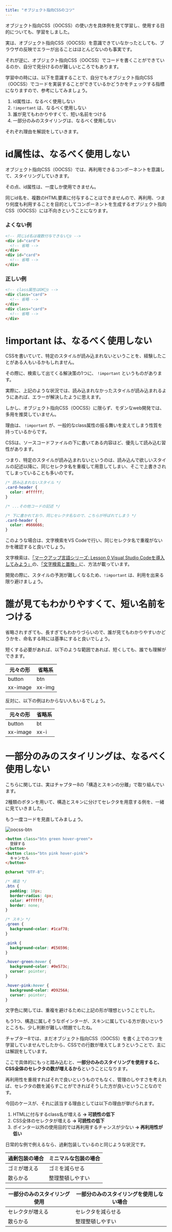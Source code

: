 ```yaml
---
title: "オブジェクト指向CSSのコツ"
---
```


オブジェクト指向CSS（OOCSS）の使い方を具体例を見て学習し、使用する目的についても、学習をしました。

実は、オブジェクト指向CSS（OOCSS）を意識できていなかったとしても、ブラウザの反映でエラーが出ることはほとんどないのも事実です。

それが逆に、オブジェクト指向CSS（OOCSS）でコードを書くことができているのか、自分で見分けるのが難しいところでもあります。

学習中の時には、以下を意識することで、自分でもオブジェクト指向CSS（OOCSS）でコードを実装することができているかどうかをチェックする指標になりますので、参考にしてみましょう。

1. id属性は、なるべく使用しない
2. `!important` は、なるべく使用しない
3. 誰が見てもわかりやすくて、短い名前をつける
4. 一部分のみのスタイリングは、なるべく使用しない

それぞれ理由を解説をしていきます。

# id属性は、なるべく使用しない

オブジェクト指向CSS（OOCSS）では、再利用できるコンポーネントを意識して、スタイリングしていきます。

その点、id属性は、一度しか使用できません。

同じid名を、複数のHTML要素に付与することはできませんので、再利用、つまり何度も利用することを目的としてコンポーネントを生成するオブジェクト指向CSS（OOCSS）には不向きということになります。

### よくない例

```html
<!-- 同じid名は複数付与できない🙅‍♀️ -->
<div id="card">
  <!-- 省略 -->
</div>
<div id="card">
  <!-- 省略 -->
</div>
```

### 正しい例

```html
<!-- class属性はOK🙆‍♀️ -->
<div class="card">
  <!-- 省略 -->
</div>
<div class="card">
  <!-- 省略 -->
</div>
```

# !important は、なるべく使用しない

CSSを書いていて、特定のスタイルが読み込まれないということを、経験したことがある人もいるかもしれません。

その際に、検索して出てくる解決策の1つに、 `!important` というものがあります。

実際に、上記のような状況では、読み込まれなかったスタイルが読み込まれるようにあれば、エラーが解決したように思えます。

しかし、オブジェクト指向CSS（OOCSS）に限らず、モダンなweb開発では、多用を推奨していません。

理由は、 `!important` が、一般的なclass属性の振る舞いを変えてしまう性質を持っているからです。

CSSは、ソースコードファイルの下に書いてある内容ほど、優先して読み込む習性があります。

つまり、特定のスタイルが読み込まれないというのは、読み込んで欲しいスタイルの記述以降に、同じセレクタ名を重複して用意してしまい、そこで上書きされてしまっていることも多いのです。

```css
/* 読み込まれないスタイル */
.card-header {
  color: #ffffff;
}

/* ...その他コードの記述 */

/* 下に書かれており、同じセレクタ名なので、こちらが呼ばれてしまう */
.card-header {
  color: #666666;
}
```

このような場合は、文字検索をVS Codeで行い、同じセレクタ名で重複がないかを確認すると良いでしょう。

文字検索は、[「マークアップ言語シリーズ: Lesson 0 Visual Studio Codeを導入してみよう」](https://zenn.dev/arisa_dev/books/markup-lesson0)の、[「文字検索と置換」](https://zenn.dev/arisa_dev/books/markup-lesson0/viewer/chapter4)に、方法が載っています。

開発の際に、スタイルの予測が難しくなるため、`!important` は、利用を出来る限り避けましょう。

# 誰が見てもわかりやすくて、短い名前をつける

省略されすぎても、長すぎてもわかりづらいので、誰が見てもわかりやすいかどうかを、命名する時には基準にすると良いでしょう。

短くする必要があれば、以下のような範囲であれば、短くしても、誰でも理解ができます。

| 元々の形 | 省略系 |
| ---- | ---- |
| button | btn |
| xx-image | xx-img |

反対に、以下の例はわからない人もいるでしょう。

| 元々の形 | 省略系 |
| ---- | ---- |
| button | bt |
| xx-image | xx-i |

# 一部分のみのスタイリングは、なるべく使用しない

こちらに関しては、実はチャプター8の「構造とスキンの分離」で取り組んでいます。

2種類のボタンを用いて、構造とスキンに分けてセレクタを用意する例を、一緒に見ていきました。

もう一度コードを見直してみましょう。

![oocss-btn](https://storage.googleapis.com/zenn-user-upload/kz0s1rps1x4yyymsistay6j1fjwc)

```html
<button class="btn green hover-green">
  登録する
</button>
<button class="btn pink hover-pink">
  キャンセル
</button>
```

```css
@charset "UTF-8";

/* 構造 */
.btn {
  padding: 10px;
  border-radius: 4px;
  color: #ffffff;
  border: none;
}

/* スキン */
.green {
  background-color: #1caf78;
}

.pink {
  background-color: #E56596;
}

.hover-green:hover {
  background-color: #0e573c;
  cursor: pointer;
}

.hover-pink:hover {
  background-color: #D9256A;
  cursor: pointer;
}
```

文字色に関しては、重複を避けるために上記の形が理想ということでした。

もう1つ、構造に属しそうなポインターが、スキンに属している方が良いというところも、少し判断が難しい問題でしたね。

チャプター8では、まだオブジェクト指向CSS（OOCSS）を書く上でのコツを学習していませんでしたから、CSSでの行数が増えてしまうということで、主には解説をしています。

ここで具体的にもっと踏み込むと、**一部分のみのスタイリングを使用すると、CSS全体のセレクタの数が増えるから**ということになります。

再利用性を重視すればそれで良いというものでもなく、管理のしやすさを考えれば、セレクタの数を減らすことができればそうした方が良いということなのです。

今回のケースが、それに該当する理由としては以下の理由が挙げられます。

1. HTMLに付与するclass名が増える **→ 可読性の低下**
2. CSS全体のセレクタが増える **→ 可読性の低下**
3. ポインター以外の使用目的では再利用するチャンスが少ない **→ 再利用性が低い**

日常的な例で例えるなら、過剰包装しているのと同じような状況です。

| 過剰包装の場合 | ミニマルな包装の場合 |
| ---- | ---- |
| ゴミが増える | ゴミを減らせる |
| 散らかる | 整理整頓しやすい |

| 一部分のみのスタイリング使用 | 一部分のみのスタイリングを使用しない場合 |
| ---- | ---- |
| セレクタが増える | セレクタを減らせる |
| 散らかる | 整理整頓しやすい |